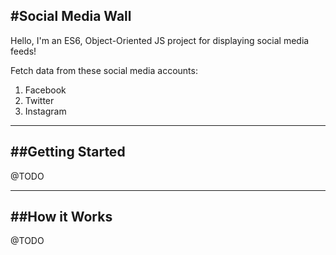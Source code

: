 #Social Media Wall
---
Hello, I'm an ES6, Object-Oriented JS project for displaying social media feeds!

Fetch data from these social media accounts:
1. Facebook
2. Twitter
3. Instagram
---
##Getting Started
---
@TODO

---
##How it Works
---
@TODO
